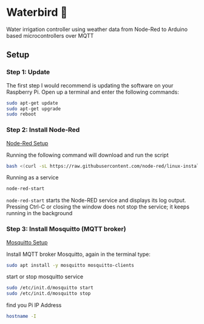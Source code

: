 # Waterbird 🦩

Water irrigation controller using weather data from Node-Red to Arduino based microcontrollers over MQTT






## Setup

### Step 1: Update

The first step I would recommend is updating the software on your Raspberry Pi. Open up a terminal and enter the following commands:

~~~bash
sudo apt-get update
sudo apt-get upgrade
sudo reboot
~~~



### Step 2: Install Node-Red

[Node-Red Setup](https://nodered.org/docs/getting-started/raspberrypi)

Running the following command will download and run the script
~~~bash
bash <(curl -sL https://raw.githubusercontent.com/node-red/linux-installers/master/deb/update-nodejs-and-nodered)
~~~

Running as a service
~~~bash
node-red-start
~~~
`node-red-start` starts the Node-RED service and displays its log output. Pressing Ctrl-C or closing the window does not stop the service; it keeps running in the background



### Step 3: Install Mosquitto (MQTT broker)

[Mosquitto Setup](https://learn.adafruit.com/diy-esp8266-home-security-with-lua-and-mqtt/configuring-mqtt-on-the-raspberry-pi)

Install MQTT broker Mosquitto, again in the terminal type:
~~~bash
sudo apt install -y mosquitto mosquitto-clients
~~~

start or stop mosquitto service
~~~bash
sudo /etc/init.d/mosquitto start
sudo /etc/init.d/mosquitto stop
~~~

find you Pi IP Address
~~~bash
hostname -I
~~~



